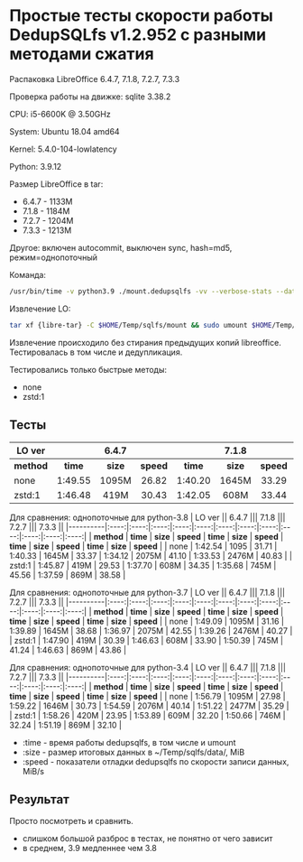 # Простые тесты скорости работы DedupSQLfs v1.2.952 с разными методами сжатия

Распаковка LibreOffice 6.4.7, 7.1.8, 7.2.7, 7.3.3

Проверка работы на движке: sqlite 3.38.2

CPU: i5-6600K @ 3.50GHz

System: Ubuntu 18.04 amd64

Kernel: 5.4.0-104-lowlatency

Python: 3.9.12

Размер LibreOffice в tar:

* 6.4.7 - 1133M
* 7.1.8 - 1184M
* 7.2.7 - 1204M
* 7.3.3 - 1213M

Другое: включен autocommit, выключен sync, hash=md5, режим=однопоточный

Команда:
```sh
/usr/bin/time -v python3.9 ./mount.dedupsqlfs -vv --verbose-stats --data $HOME/Temp/sqlfs/data/ --compress {method} --no-sync --no-cache-flusher --minimal-compress-size -1 -o noatime $HOME/Temp/sqlfs/mount
```

Извлечение LO:
```sh
tar xf {libre-tar} -C $HOME/Temp/sqlfs/mount && sudo umount $HOME/Temp/sqlfs/mount
```

Извлечение происходило без стирания предыдущих копий libreoffice. Тестировалась в том числе и дедупликация.

Тестировались только быстрые методы:

* none
* zstd:1

## Тесты

| LO ver   || 6.4.7 ||| 7.1.8 ||| 7.2.7 ||| 7.3.3 ||
|----------|:----:|:----:|:----:|:----:|:----:|:----:|:----:|:----:|:----:|:----:|:----:|:----:|
| **method** | **time** | **size** | **speed** | **time** | **size** | **speed** | **time** | **size** | **speed** | **time** | **size** | **speed** |
| none     | 1:49.55 | 1095M | 26.82 | 1:40.20 | 1645M | 33.29 | 1:39.13 | 2075M | 41.87 | 1:38.90 | 2476M | 39.48 |
| zstd:1   | 1:46.48 | 419M | 30.43 | 1:42.05 | 608M | 33.44 | 1:54.69 | 745M | 41.63 | 1:36.38 | 869M | 45.76 |

Для сравнения: однопоточные для python-3.8
| LO ver   || 6.4.7 ||| 7.1.8 ||| 7.2.7 ||| 7.3.3 ||
|----------|:----:|:----:|:----:|:----:|:----:|:----:|:----:|:----:|:----:|:----:|:----:|:----:|
| **method** | **time** | **size** | **speed** | **time** | **size** | **speed** | **time** | **size** | **speed** | **time** | **size** | **speed** |
| none     | 1:42.54 | 1095 | 31.71 | 1:40.33 | 1645M | 33.37 | 1:34.12 | 2075M | 41.10 | 1:33.53 | 2476M | 40.83 |
| zstd:1   | 1:45.87 | 419M | 29.53 | 1:37.70 | 608M | 34.35 | 1:35.68 | 745M | 45.56 | 1:37.59 | 869M | 38.58 |

Для сравнения: однопоточные для python-3.7
| LO ver   || 6.4.7 ||| 7.1.8 ||| 7.2.7 ||| 7.3.3 ||
|----------|:----:|:----:|:----:|:----:|:----:|:----:|:----:|:----:|:----:|:----:|:----:|:----:|
| **method** | **time** | **size** | **speed** | **time** | **size** | **speed** | **time** | **size** | **speed** | **time** | **size** | **speed** |
| none     | 1:49.09 | 1095M | 31.16 | 1:39.89 | 1645M | 38.68 | 1:36.97 | 2075M | 42.55 | 1:39.26 | 2476M | 40.27 |
| zstd:1   | 1:47.90 | 419M | 30.39 | 1:46.63 | 608M | 33.90 | 1:50.39 | 745M | 41.24 | 1:46.63 | 869M | 43.86 |

Для сравнения: однопоточные для python-3.4
| LO ver   || 6.4.7 ||| 7.1.8 ||| 7.2.7 ||| 7.3.3 ||
|----------|:----:|:----:|:----:|:----:|:----:|:----:|:----:|:----:|:----:|:----:|:----:|:----:|
| **method** | **time** | **size** | **speed** | **time** | **size** | **speed** | **time** | **size** | **speed** | **time** | **size** | **speed** |
| none     | 1:56.79 | 1095M | 27.98 | 1:59.22 | 1646M | 30.73 | 1:54.59 | 2076M | 40.14 | 1:51.22 | 2477M | 35.29 |
| zstd:1   | 1:58.26 | 420M | 23.95 | 1:53.89 | 609M | 32.20 | 1:50.66 | 746M | 32.24 | 1:51.19 | 869M | 32.10 |

* :time  - время работы dedupsqlfs, в том числе и umount
* :size  - размер итоговых данных в ~/Temp/sqlfs/data/, MiB
* :speed - показатели отладки dedupsqlfs по скорости записи данных, MiB/s

## Результат

Просто посмотреть и сравнить.

- слишком большой разброс в тестах, не понятно от чего зависит
- в среднем, 3.9 медленнее чем 3.8
